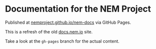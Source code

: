 # Documentation for the NEM Project

Published at [nemproject.github.io/nem-docs](https://nemproject.github.io/nem-docs) via GitHub Pages.

This is a refresh of the old [docs.nem.io](http://docs.nem.io) site.

Take a look at the ``gh-pages`` branch for the actual content.

